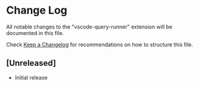 # Change Log

All notable changes to the "vscode-query-runner" extension will be documented in this file.

Check [Keep a Changelog](http://keepachangelog.com/) for recommendations on how to structure this file.

## [Unreleased]

- Initial release